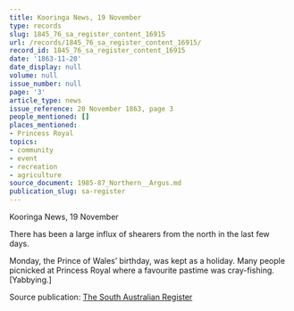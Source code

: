 ```yaml
---
title: Kooringa News, 19 November
type: records
slug: 1845_76_sa_register_content_16915
url: /records/1845_76_sa_register_content_16915/
record_id: 1845_76_sa_register_content_16915
date: '1863-11-20'
date_display: null
volume: null
issue_number: null
page: '3'
article_type: news
issue_reference: 20 November 1863, page 3
people_mentioned: []
places_mentioned:
- Princess Royal
topics:
- community
- event
- recreation
- agriculture
source_document: 1985-87_Northern__Argus.md
publication_slug: sa-register
---
```


Kooringa News, 19 November

There has been a large influx of shearers from the north in the last few days.

Monday, the Prince of Wales’ birthday, was kept as a holiday.  Many people picnicked at Princess Royal where a favourite pastime was cray-fishing.  [Yabbying.]

Source publication: [The South Australian Register](/publications/sa-register/)
